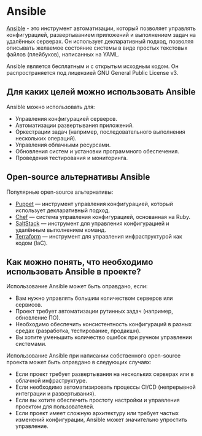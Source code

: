 # Ansible

[Ansible](https://github.com/ansible/ansible) - это инструмент автоматизации, который позволяет управлять конфигурацией, развертыванием приложений и выполнением задач на удалённых серверах. Он использует декларативный подход, позволяя описывать желаемое состояние системы в виде простых текстовых файлов (плейбуков), написанных на YAML.

Ansible является бесплатным и с открытым исходным кодом. Он распространяется под лицензией GNU General Public License v3.

## Для каких целей можно использовать Ansible

Ansible можно использовать для:

- Управления конфигурацией серверов.
- Автоматизации развертывания приложений.
- Оркестрации задач (например, последовательного выполнения нескольких операций).
- Управления облачными ресурсами.
- Обновления систем и установки программного обеспечения.
- Проведения тестирования и мониторинга.

## Open-source альтернативы Ansible

Популярные open-source альтернативы:

- [Puppet](https://github.com/puppetlabs/puppet) — инструмент управления конфигурацией, который использует декларативный подход.
- [Chef](https://github.com/chef/chef) — система управления конфигурацией, основанная на Ruby.
- [SaltStack](https://github.com/saltstack/salt) — инструмент для управления конфигурацией и удалённым выполнением команд.
- [Terraform](https://github.com/hashicorp/terraform) — инструмент для управления инфраструктурой как кодом (IaC).

## Как можно понять, что необходимо использовать Ansible в проекте?

Использование Ansible может быть оправдано, если:

- Вам нужно управлять большим количеством серверов или сервисов.
- Проект требует автоматизации рутинных задач (например, обновление ПО).
- Необходимо обеспечить консистентность конфигураций в разных средах (разработка, тестирование, продакшн).
- Вы хотите уменьшить количество ошибок при ручном управлении системами.

Использование Ansible при написании собственного open-source проекта может быть оправдано в следующих случаях:

- Если проект требует развертывания на нескольких серверах или в облачной инфраструктуре.
- Если необходимо автоматизировать процессы CI/CD (непрерывной интеграции и развертывания).
- Если вы хотите обеспечить простоту настройки и управления проектом для пользователей.
- Если проект имеет сложную архитектуру или требует частых изменений конфигурации, Ansible может значительно упростить управление.
